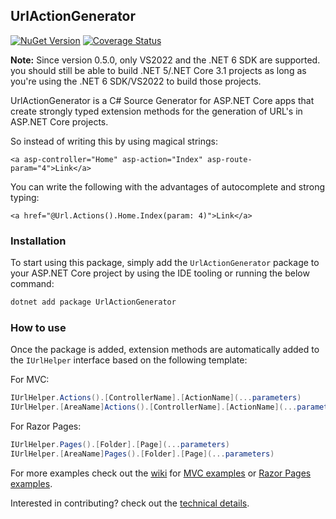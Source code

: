 ## UrlActionGenerator

[![NuGet Version](http://img.shields.io/nuget/v/UrlActionGenerator.svg?style=flat)](https://www.nuget.org/packages/UrlActionGenerator/) 
[![Coverage Status](https://coveralls.io/repos/github/sleeuwen/UrlActionGenerator/badge.svg?branch=master)](https://coveralls.io/github/sleeuwen/UrlActionGenerator?branch=master)

**Note:** Since version 0.5.0, only VS2022 and the .NET 6 SDK are supported.
you should still be able to build .NET 5/.NET Core 3.1 projects as long as
you're using the .NET 6 SDK/VS2022 to build those projects.

UrlActionGenerator is a C# Source Generator for ASP.NET Core apps that create
strongly typed extension methods for the generation of URL's in ASP.NET Core
projects.

So instead of writing this by using magical strings:
```razor
<a asp-controller="Home" asp-action="Index" asp-route-param="4">Link</a>
```

You can write the following with the advantages of autocomplete and strong typing:
```razor
<a href="@Url.Actions().Home.Index(param: 4)">Link</a>
```

### Installation

To start using this package, simply add the `UrlActionGenerator` package to
your ASP.NET Core project by using the IDE tooling or running the below
command:

```bash
dotnet add package UrlActionGenerator
```

### How to use

Once the package is added, extension methods are automatically added to the
`IUrlHelper` interface based on the following template:

For MVC:
```C#
IUrlHelper.Actions().[ControllerName].[ActionName](...parameters)
IUrlHelper.[AreaName]Actions().[ControllerName].[ActionName](...parameters)
```

For Razor Pages:
```C#
IUrlHelper.Pages().[Folder].[Page](...parameters)
IUrlHelper.[AreaName]Pages().[Folder].[Page](...parameters)
```

For more examples check out the [wiki](https://github.com/sleeuwen/UrlActionGenerator/wiki)
for [MVC examples](https://github.com/sleeuwen/UrlActionGenerator/wiki/MVC-Examples)
or [Razor Pages examples](https://github.com/sleeuwen/UrlActionGenerator/wiki/Razor-Pages-Examples).

Interested in contributing? check out the [technical details](https://github.com/sleeuwen/UrlActionGenerator/wiki/How-it-works).
